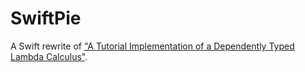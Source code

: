 # SwiftPie

A Swift rewrite of ["A Tutorial Implementation of a Dependently Typed Lambda Calculus"](https://www.andres-loeh.de/LambdaPi/).
